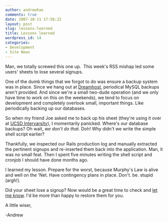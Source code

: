 ```yaml
---
author: andrewhao
comments: true
date: 2007-10-11 17:58:22
layout: post
slug: lessons-learned
title: Lessons learned
wordpress_id: 14
categories:
- Development
- Site News
---
```


Man, we totally screwed this one up.  This week's RSS mishap led some users' sheets to lose several signups.

One of the dumb things that we forgot to do was ensure a backup system was in place. Since we hang out at [Dreamhost](http://www.dreamhost.com), periodical MySQL backups aren't provided. And since we're a small two-dude operation (and we only have time to work on this on the weekends), we tend to focus on development and completely overlook small, important things. Like periodically backing up our databases.

So when my friend Joe asked me to back up his sheet (they're using it over at [UCSD Intervarsity](http://www.ucsdiv.org)), I momentarily panicked. Where's our database backups? Oh wait, _we don't do that._ Doh! Why didn't we write the simple shell script earlier?

Thankfully, we inspected our Rails production log and manually extracted the pertinent signups and re-inserted them back into the application. Man, it was no small feat. Then I spent five minutes writing the shell script and cronjob I should have done months ago.

I learned my lesson. Prepare for the worst, because Murphy's Law is alive and well on the 'Net. Have contingency plans in place. Don't. be. stupid (argh!).

Did your sheet lose a signup? Now would be a great time to check and [let me know](mailto:andrew@wejoinin.com). I'd be more than happy to restore them for you.

A little wiser,

-Andrew
